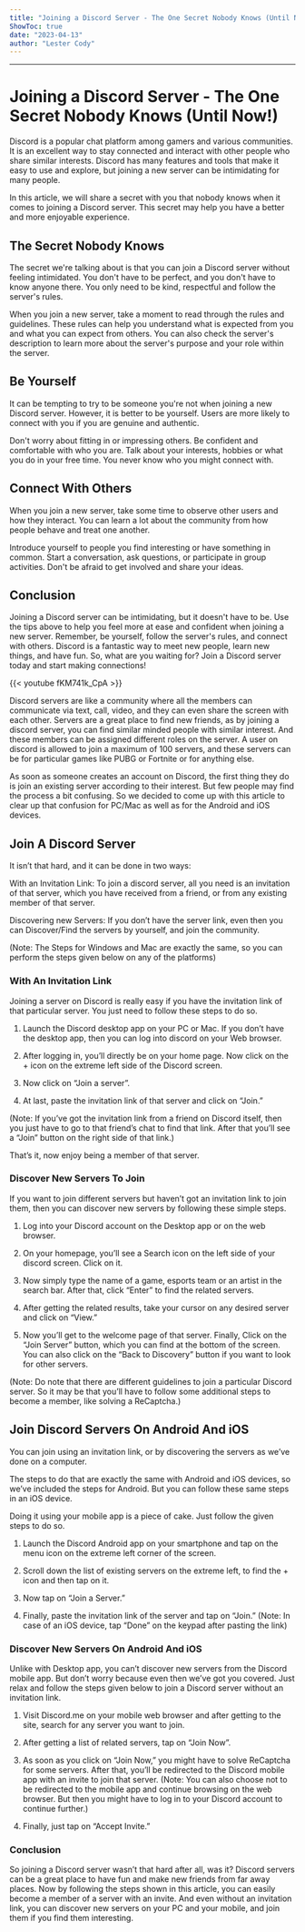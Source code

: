 ```yaml
---
title: "Joining a Discord Server - The One Secret Nobody Knows (Until Now!)"
ShowToc: true 
date: "2023-04-13"
author: "Lester Cody"
---
```

*****
# Joining a Discord Server - The One Secret Nobody Knows (Until Now!)

Discord is a popular chat platform among gamers and various communities. It is an excellent way to stay connected and interact with other people who share similar interests. Discord has many features and tools that make it easy to use and explore, but joining a new server can be intimidating for many people.

In this article, we will share a secret with you that nobody knows when it comes to joining a Discord server. This secret may help you have a better and more enjoyable experience.

## The Secret Nobody Knows

The secret we're talking about is that you can join a Discord server without feeling intimidated. You don't have to be perfect, and you don't have to know anyone there. You only need to be kind, respectful and follow the server's rules.

When you join a new server, take a moment to read through the rules and guidelines. These rules can help you understand what is expected from you and what you can expect from others. You can also check the server's description to learn more about the server's purpose and your role within the server.

## Be Yourself

It can be tempting to try to be someone you're not when joining a new Discord server. However, it is better to be yourself. Users are more likely to connect with you if you are genuine and authentic.

Don't worry about fitting in or impressing others. Be confident and comfortable with who you are. Talk about your interests, hobbies or what you do in your free time. You never know who you might connect with.

## Connect With Others

When you join a new server, take some time to observe other users and how they interact. You can learn a lot about the community from how people behave and treat one another.

Introduce yourself to people you find interesting or have something in common. Start a conversation, ask questions, or participate in group activities. Don't be afraid to get involved and share your ideas.

## Conclusion

Joining a Discord server can be intimidating, but it doesn't have to be. Use the tips above to help you feel more at ease and confident when joining a new server. Remember, be yourself, follow the server's rules, and connect with others. Discord is a fantastic way to meet new people, learn new things, and have fun. So, what are you waiting for? Join a Discord server today and start making connections!

{{< youtube fKM741k_CpA >}} 



Discord servers are like a community where all the members can communicate via text, call, video, and they can even share the screen with each other. Servers are a great place to find new friends, as by joining a discord server, you can find similar minded people with similar interest. And these members can be assigned different roles on the server. A user on discord is allowed to join a maximum of 100 servers, and these servers can be for particular games like PUBG or Fortnite or for anything else.
 
As soon as someone creates an account on Discord, the first thing they do is join an existing server according to their interest. But few people may find the process a bit confusing. So we decided to come up with this article to clear up that confusion for PC/Mac as well as for the Android and iOS devices.
 
## Join A Discord Server
 
It isn’t that hard, and it can be done in two ways:
 
With an Invitation Link: To join a discord server, all you need is an invitation of that server, which you have received from a friend, or from any existing member of that server.
 
Discovering new Servers: If you don’t have the server link, even then you can Discover/Find the servers by yourself, and join the community.
 
(Note: The Steps for Windows and Mac are exactly the same, so you can perform the steps given below on any of the platforms)
 
### With An Invitation Link
 
Joining a server on Discord is really easy if you have the invitation link of that particular server. You just need to follow these steps to do so.
 
1. Launch the Discord desktop app on your PC or Mac. If you don’t have the desktop app, then you can log into discord on your Web browser.
 
2. After logging in, you’ll directly be on your home page. Now click on the + icon on the extreme left side of the Discord screen.
 
3. Now click on “Join a server”.
 
4. At last, paste the invitation link of that server and click on “Join.”
 
(Note: If you’ve got the invitation link from a friend on Discord itself, then you just have to go to that friend’s chat to find that link. After that you’ll see a “Join” button on the right side of that link.)
 

 
That’s it, now enjoy being a member of that server.
 
### Discover New Servers To Join
 
If you want to join different servers but haven’t got an invitation link to join them, then you can discover new servers by following these simple steps.
 
1. Log into your Discord account on the Desktop app or on the web browser.
 
2. On your homepage, you’ll see a Search icon on the left side of your discord screen. Click on it.
 
3. Now simply type the name of a game, esports team or an artist in the search bar. After that, click “Enter” to find the related servers.
 
4. After getting the related results, take your cursor on any desired server and click on “View.”
 
5. Now you’ll get to the welcome page of that server. Finally, Click on the “Join Server” button, which you can find at the bottom of the screen. You can also click on the “Back to Discovery” button if you want to look for other servers.
 
(Note: Do note that there are different guidelines to join a particular Discord server. So it may be that you’ll have to follow some additional steps to become a member, like solving a ReCaptcha.)
 
## Join Discord Servers On Android And iOS
 
You can join using an invitation link, or by discovering the servers as we’ve done on a computer.
 
The steps to do that are exactly the same with Android and iOS devices, so we’ve included the steps for Android. But you can follow these same steps in an iOS device.
 
Doing it using your mobile app is a piece of cake. Just follow the given steps to do so.
 
1. Launch the Discord Android app on your smartphone and tap on the menu icon on the extreme left corner of the screen.
 
2. Scroll down the list of existing servers on the extreme left, to find the + icon and then tap on it.
 
3. Now tap on “Join a Server.”
 
4. Finally, paste the invitation link of the server and tap on “Join.” (Note: In case of an iOS device, tap “Done” on the keypad after pasting the link)
 
### Discover New Servers On Android And iOS
 
Unlike with Desktop app, you can’t discover new servers from the Discord mobile app. But don’t worry because even then we’ve got you covered. Just relax and follow the steps given below to join a Discord server without an invitation link.
 
1. Visit Discord.me on your mobile web browser and after getting to the site, search for any server you want to join.
 
2. After getting a list of related servers, tap on “Join Now”.
 
3. As soon as you click on “Join Now,” you might have to solve ReCaptcha for some servers. After that, you’ll be redirected to the Discord mobile app with an invite to join that server. (Note: You can also choose not to be redirected to the mobile app and continue browsing on the web browser. But then you might have to log in to your Discord account to continue further.)
 
4. Finally, just tap on “Accept Invite.”
 
### Conclusion
 
So joining a Discord server wasn’t that hard after all, was it? Discord servers can be a great place to have fun and make new friends from far away places. Now by following the steps shown in this article, you can easily become a member of a server with an invite. And even without an invitation link, you can discover new servers on your PC and your mobile, and join them if you find them interesting.




